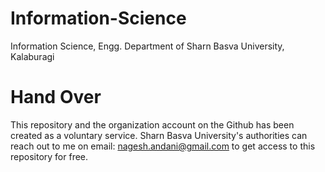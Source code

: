 # Information-Science
Information Science, Engg. Department of Sharn Basva University, Kalaburagi

# Hand Over

This repository and the organization account on the Github has been created as a voluntary service. Sharn Basva University's authorities can reach out to me on email: nagesh.andani@gmail.com to get access to this repository for free.
